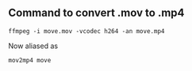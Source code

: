 
## Command to convert .mov to .mp4
```
ffmpeg -i move.mov -vcodec h264 -an move.mp4
```

Now aliased as
```
mov2mp4 move
```
